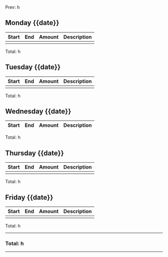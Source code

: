 Prev: h

## Monday {{date}} 
| Start | End | Amount | Description |
| ----- | --- | ------ | ----------- |
|       |     |        |             |

 Total: h

## Tuesday {{date}}
| Start | End | Amount | Description |
| ----- | --- | ------ | ----------- |
|       |     |        |             |
 
 Total: h

## Wednesday {{date}}
| Start | End   | Amount | Description |
| ----- | ----- | ------ | ----------- |

 Total: h

## Thursday {{date}}
| Start | End | Amount | Description |
| ----- | --- | ------ | ----------- |
|       |     |        |             |

 Total: h

## Friday {{date}}
| Start | End | Amount | Description |
| ----- | --- | ------ | ----------- |
|       |     |        |             |

 Total: h
 
---

### Total: h

---

